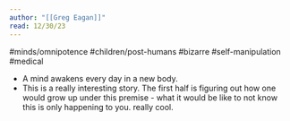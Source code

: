 ```yaml
---
author: "[[Greg Eagan]]"
read: 12/30/23
---
```

#minds/omnipotence #children/post-humans #bizarre #self-manipulation #medical 

- A mind awakens every day in a new body. 
- This is a really interesting story. The first half is figuring out how one would grow up under this premise - what it would be like to not know this is only happening to you. really cool. 